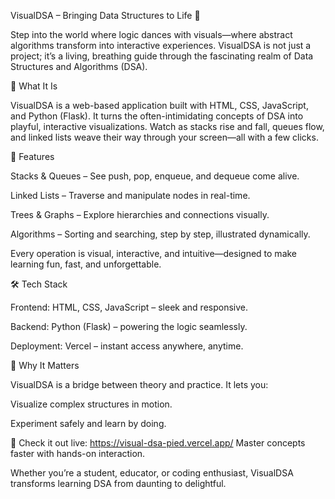 VisualDSA – Bringing Data Structures to Life 🚀

Step into the world where logic dances with visuals—where abstract algorithms transform into interactive experiences. VisualDSA is not just a project; it’s a living, breathing guide through the fascinating realm of Data Structures and Algorithms (DSA).

🌟 What It Is

VisualDSA is a web-based application built with HTML, CSS, JavaScript, and Python (Flask). It turns the often-intimidating concepts of DSA into playful, interactive visualizations. Watch as stacks rise and fall, queues flow, and linked lists weave their way through your screen—all with a few clicks.

🎯 Features

Stacks & Queues – See push, pop, enqueue, and dequeue come alive.

Linked Lists – Traverse and manipulate nodes in real-time.

Trees & Graphs – Explore hierarchies and connections visually.

Algorithms – Sorting and searching, step by step, illustrated dynamically.

Every operation is visual, interactive, and intuitive—designed to make learning fun, fast, and unforgettable.

🛠️ Tech Stack

Frontend: HTML, CSS, JavaScript – sleek and responsive.

Backend: Python (Flask) – powering the logic seamlessly.

Deployment: Vercel – instant access anywhere, anytime.

🚀 Why It Matters

VisualDSA is a bridge between theory and practice. It lets you:

Visualize complex structures in motion.

Experiment safely and learn by doing.



🔗 Check it out live: https://visual-dsa-pied.vercel.app/
Master concepts faster with hands-on interaction.

Whether you’re a student, educator, or coding enthusiast, VisualDSA transforms learning DSA from daunting to delightful.
